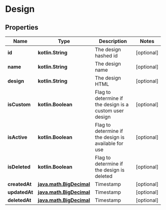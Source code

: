 
# Design

## Properties
Name | Type | Description | Notes
------------ | ------------- | ------------- | -------------
**id** | **kotlin.String** | The design hashed id |  [optional]
**name** | **kotlin.String** | The design name |  [optional]
**design** | **kotlin.String** | The design HTML |  [optional]
**isCustom** | **kotlin.Boolean** | Flag to determine if the design is a custom user design |  [optional]
**isActive** | **kotlin.Boolean** | Flag to determine if the design is available for use |  [optional]
**isDeleted** | **kotlin.Boolean** | Flag to determine if the design is deleted |  [optional]
**createdAt** | [**java.math.BigDecimal**](java.math.BigDecimal.md) | Timestamp |  [optional]
**updatedAt** | [**java.math.BigDecimal**](java.math.BigDecimal.md) | Timestamp |  [optional]
**deletedAt** | [**java.math.BigDecimal**](java.math.BigDecimal.md) | Timestamp |  [optional]




